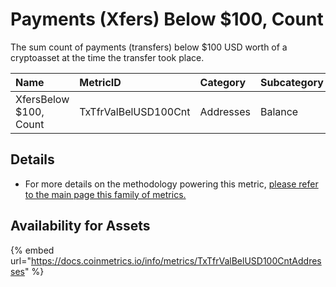 # Payments \(Xfers\) Below $100, Count

The sum count of payments \(transfers\) below $100 USD worth of a cryptoasset at the time the transfer took place. 

| Name | MetricID | Category | Subcategory | Type | Unit | Interval |
| :--- | :--- | :--- | :--- | :--- | :--- | :--- |
| XfersBelow $100, Count | TxTfrValBelUSD100Cnt | Addresses | Balance | Sum | Addresses | 1 day |

## Details

* For more details on the methodology powering this metric, [please refer to the main page this family of metrics. ](./)

## Availability for Assets

{% embed url="https://docs.coinmetrics.io/info/metrics/TxTfrValBelUSD100CntAddresses" %}





